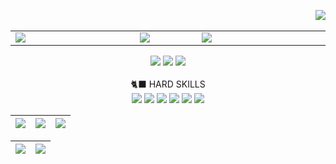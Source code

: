 <img align="right" src="https://komarev.com/ghpvc/?username=ribeiroamuniz&color=ff69b4"><br>

<div align="center">
  <table>
    <tr>
      <td width="480"><img src="https://i.pinimg.com/originals/4d/67/0e/4d670e6307fb44c4d4b6d8d14a5661fa.gif"></td>
      <td width="200"><img src="https://media4.giphy.com/media/v1.Y2lkPTc5MGI3NjExaHI5dXBsZmxtYnh3aG51bWR6M2p3cmx4cTVmbGNrajNuNTZ3bTFveiZlcD12MV9pbnRlcm5hbF9naWZfYnlfaWQmY3Q9Zw/cPZdap8PGhSvABr6xW/giphy.webp"></td>
      <td width="500"><img src="https://wallpapers-clan.com/wp-content/uploads/2024/03/nyan-cat-meme-gif-desktop-wallpaper-preview.gif"></td>
    </tr>
  </table>
</div>



<div align="center">
  <!-- Work Links -->
  <a href="https://github.com/ribeiroamuniz" target="_blank"><img src="https://img.shields.io/badge/GitHub-100000?style=for-the-badge&logo=github&logoColor=white" target="_blank"></a>
  <a href = "mailto:angelicaribeiromuniz@gmail.com"><img src="https://img.shields.io/badge/Gmail-D14836?style=for-the-badge&logo=gmail&logoColor=white"></a>
  <!-- YT Links -->
  <!-- Social Links -->
  <a href="https://instagram.com/amunizig" target="_blank"><img src="https://img.shields.io/badge/-Instagram-%23E4405F?style=for-the-badge&logo=instagram&logoColor=white" target="_blank"></a>
  <BR>
  <BR>
</div>

<div align="center">
   🐈‍⬛ HARD SKILLS
</div>
<div align="center">
  <!-- Python --> <img src="https://img.shields.io/badge/Python-FFD43B?style=for-the-badge&logo=python&logoColor=blue">
  <img src="https://img.shields.io/badge/Java-ED8B00?style=for-the-badge&logo=openjdk&logoColor=white">
  <img src="https://shields.io/badge/react-black?logo=react&style=for-the-badge">
  <!-- JavaScript --> <img src="https://img.shields.io/badge/JavaScript-323330?style=for-the-badge&logo=javascript&logoColor=F7DF1E">
  <!-- Postman --> <img src="https://img.shields.io/badge/Postman-EF5B25?style=for-the-badge&logo=Postman&logoColor=white">
  <!-- Arduino --> <img src="https://img.shields.io/badge/Arduino-00979C?style=for-the-badge&logo=Arduino&logoColor=white">
  <br>
</div>




| ![](http://github-profile-summary-cards.vercel.app/api/cards/stats?username=ribeiroamuniz&theme=tokyonight) | ![](http://github-profile-summary-cards.vercel.app/api/cards/repos-per-language?username=ribeiroamuniz&hide=Html&theme=tokyonight) | ![](http://github-profile-summary-cards.vercel.app/api/cards/most-commit-language?username=ribeiroamuniz&theme=tokyonight) |
| :-: | :-: | :-: |

| ![](http://github-profile-summary-cards.vercel.app/api/cards/profile-details?username=ribeiroamuniz&theme=tokyonight) | ![](https://github-readme-streak-stats.herokuapp.com/?user=ribeiroamuniz&theme=tokyonight&hide_border=true&date_format=M%20j%5B%2C%20Y%5D&background=1A1B27&stroke=35AFA3&ring=BF91F3&fire=BF91F3&currStreakNum=BF91F3&sideNums=BF91F3&currStreakLabel=BF91F3&sideLabels=BF91F3&dates=35AFA3) |
| :-: | :-: |
